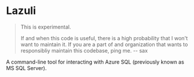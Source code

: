 # Lazuli

> This is experimental.
>
> If and when this code is useful, there is a high probability that I won't want
> to maintain it. If you are a part of and organization that wants to responsibliy
> maintain this codebase, ping me. -- sax

A command-line tool for interacting with Azure SQL (previously known as MS SQL Server).

